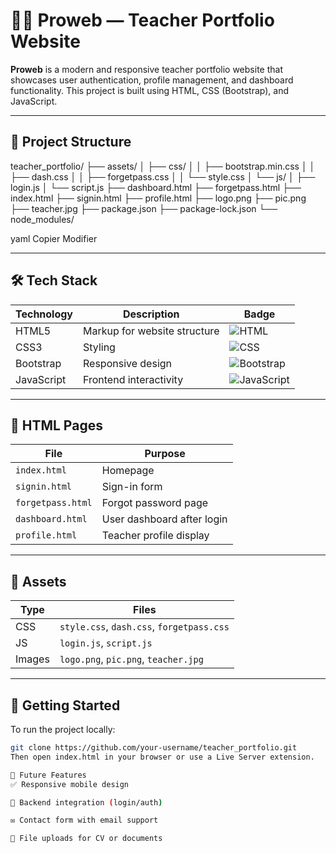 # 👨‍🏫 Proweb — Teacher Portfolio Website

**Proweb** is a modern and responsive teacher portfolio website that showcases user authentication, profile management, and dashboard functionality. This project is built using HTML, CSS (Bootstrap), and JavaScript.

---

## 📂 Project Structure

teacher_portfolio/
├── assets/
│ ├── css/
│ │ ├── bootstrap.min.css
│ │ ├── dash.css
│ │ ├── forgetpass.css
│ │ └── style.css
│ └── js/
│ ├── login.js
│ └── script.js
├── dashboard.html
├── forgetpass.html
├── index.html
├── signin.html
├── profile.html
├── logo.png
├── pic.png
├── teacher.jpg
├── package.json
├── package-lock.json
└── node_modules/

yaml
Copier
Modifier

---

## 🛠️ Tech Stack

| Technology     | Description                     | Badge |
|----------------|---------------------------------|--------|
| HTML5          | Markup for website structure     | ![HTML](https://img.shields.io/badge/HTML5-E34F26?logo=html5&logoColor=white) |
| CSS3           | Styling                          | ![CSS](https://img.shields.io/badge/CSS3-1572B6?logo=css3&logoColor=white) |
| Bootstrap      | Responsive design                | ![Bootstrap](https://img.shields.io/badge/Bootstrap-7952B3?logo=bootstrap&logoColor=white) |
| JavaScript     | Frontend interactivity           | ![JavaScript](https://img.shields.io/badge/JavaScript-F7DF1E?logo=javascript&logoColor=black) |

---

## 📄 HTML Pages

| File              | Purpose                          |
|-------------------|----------------------------------|
| `index.html`      | Homepage                         |
| `signin.html`     | Sign-in form                     |
| `forgetpass.html` | Forgot password page             |
| `dashboard.html`  | User dashboard after login       |
| `profile.html`    | Teacher profile display          |

---

## 🎨 Assets

| Type     | Files                                       |
|----------|---------------------------------------------|
| CSS      | `style.css`, `dash.css`, `forgetpass.css`   |
| JS       | `login.js`, `script.js`                     |
| Images   | `logo.png`, `pic.png`, `teacher.jpg`        |

---

## 🚀 Getting Started

To run the project locally:

```bash
git clone https://github.com/your-username/teacher_portfolio.git
Then open index.html in your browser or use a Live Server extension.

🔮 Future Features
✅ Responsive mobile design

🔐 Backend integration (login/auth)

✉️ Contact form with email support

📂 File uploads for CV or documents

